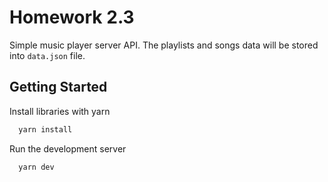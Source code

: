 
# Homework 2.3

Simple music player server API. The playlists and songs data will be stored into `data.json` file.


## Getting Started

Install libraries with yarn

```bash
  yarn install
```
    

Run the development server

```bash
  yarn dev
```
    